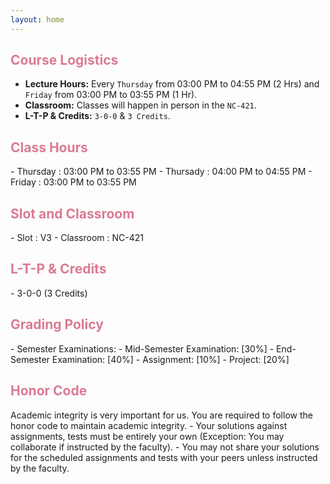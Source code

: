 ```yaml
---
layout: home
---
```

<h2 style="color: #da7b93;"><b>Course Logistics</b></h2>

- **Lecture Hours:** Every `Thursday` from 03:00 PM to 04:55 PM (2 Hrs) and `Friday` from 03:00 PM to 03:55 PM (1 Hr).
- **Classroom:** Classes will happen in person in the `NC-421`.
- **L-T-P & Credits:** `3-0-0` & `3 Credits`.


<h2 style="color: #da7b93;"><b>Class Hours</b></h2>
- Thursday : 03:00 PM to 03:55 PM
- Thursady : 04:00 PM to 04:55 PM
- Friday   : 03:00 PM to 03:55 PM

<h2 style="color: #da7b93;"><b>Slot and Classroom</b></h2>
- Slot : V3       
- Classroom : NC-421

<h2 style="color: #da7b93;"><b>L-T-P & Credits</b></h2>
- 3-0-0 (3 Credits)


<h2 style="color: #da7b93;"><b>Grading Policy</b></h2>
- Semester Examinations:
    - Mid-Semester Examination: [30%]
    - End-Semester Examination: [40%]
- Assignment: [10%]
- Project: [20%]

<h2 style="color: #da7b93;"><b>Honor Code</b></h2>
Academic integrity is very important for us. You are required to follow the honor code to maintain academic integrity.
- Your solutions against assignments, tests must be entirely your own (Exception: You may collaborate if instructed by the faculty).
- You may not share your solutions for the scheduled assignments and tests with your peers unless instructed by the faculty.
